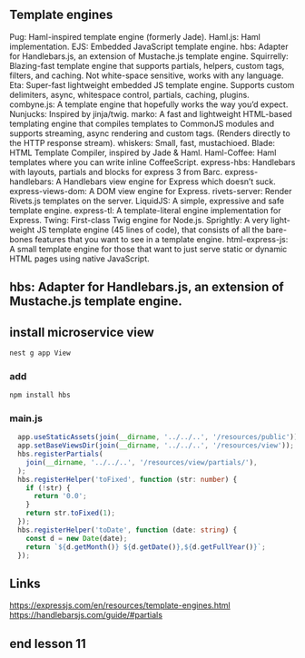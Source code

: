 ## Template engines
Pug: Haml-inspired template engine (formerly Jade).
Haml.js: Haml implementation.
EJS: Embedded JavaScript template engine.
hbs: Adapter for Handlebars.js, an extension of Mustache.js template engine.
Squirrelly: Blazing-fast template engine that supports partials, helpers, custom tags, filters, and caching. Not white-space sensitive, works with any language.
Eta: Super-fast lightweight embedded JS template engine. Supports custom delimiters, async, whitespace control, partials, caching, plugins.
combyne.js: A template engine that hopefully works the way you’d expect.
Nunjucks: Inspired by jinja/twig.
marko: A fast and lightweight HTML-based templating engine that compiles templates to CommonJS modules and supports streaming, async rendering and custom tags. (Renders directly to the HTTP response stream).
whiskers: Small, fast, mustachioed.
Blade: HTML Template Compiler, inspired by Jade & Haml.
Haml-Coffee: Haml templates where you can write inline CoffeeScript.
express-hbs: Handlebars with layouts, partials and blocks for express 3 from Barc.
express-handlebars: A Handlebars view engine for Express which doesn’t suck.
express-views-dom: A DOM view engine for Express.
rivets-server: Render Rivets.js templates on the server.
LiquidJS: A simple, expressive and safe template engine.
express-tl: A template-literal engine implementation for Express.
Twing: First-class Twig engine for Node.js.
Sprightly: A very light-weight JS template engine (45 lines of code), that consists of all the bare-bones features that you want to see in a template engine.
html-express-js: A small template engine for those that want to just serve static or dynamic HTML pages using native JavaScript.


## hbs: Adapter for Handlebars.js, an extension of Mustache.js template engine.

## install microservice view
```bash
nest g app View
```
### add 
```bash hbs
npm install hbs
```
### main.js
```ts
  app.useStaticAssets(join(__dirname, '../../..', '/resources/public'));
  app.setBaseViewsDir(join(__dirname, '../../..', '/resources/view'));
  hbs.registerPartials(
    join(__dirname, '../../..', '/resources/view/partials/'),
  );
  hbs.registerHelper('toFixed', function (str: number) {
    if (!str) {
      return '0.0';
    }
    return str.toFixed(1);
  });
  hbs.registerHelper('toDate', function (date: string) {
    const d = new Date(date);
    return `${d.getMonth()} ${d.getDate()},${d.getFullYear()}`;
  });
```

## Links
https://expressjs.com/en/resources/template-engines.html
https://handlebarsjs.com/guide/#partials

## end lesson 11